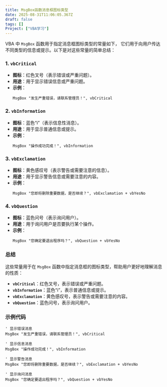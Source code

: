 ```yaml
---
title: MsgBox函数消息框图标类型
date: 2025-08-31T11:06:05.367Z
draft: false
tags: []
Project: ["VBA学习"]
---
```

VBA 中 `MsgBox` 函数用于指定消息框图标类型的常量如下，
它们用于向用户传达不同类型的信息或提示。以下是对这些常量的简单总结：

### 1. **`vbCritical`**
- **图标**：红色叉号（表示错误或严重问题）。
- **用途**：用于显示错误信息或严重问题。
- **示例**：
  ```vba
  MsgBox "发生严重错误，请联系管理员！", vbCritical
  ```

### 2. **`vbInformation`**
- **图标**：蓝色“i”（表示信息性消息）。
- **用途**：用于显示普通信息或提示。
- **示例**：
  ```vba
  MsgBox "操作成功完成！", vbInformation
  ```

### 3. **`vbExclamation`**
- **图标**：黄色感叹号（表示警告或需要注意的信息）。
- **用途**：用于显示警告信息或需要注意的内容。
- **示例**：
  ```vba
  MsgBox "您即将删除重要数据，是否继续？", vbExclamation + vbYesNo
  ```

### 4. **`vbQuestion`**
- **图标**：蓝色问号（表示询问用户）。
- **用途**：用于询问用户是否要执行某个操作。
- **示例**：
  ```vba
  MsgBox "您确定要退出程序吗？", vbQuestion + vbYesNo
  ```

### 总结
这些常量用于在 `MsgBox` 函数中指定消息框的图标类型，帮助用户更好地理解消息的性质：

- **`vbCritical`**：红色叉号，表示错误或严重问题。
- **`vbInformation`**：蓝色“i”，表示普通信息或提示。
- **`vbExclamation`**：黄色感叹号，表示警告或需要注意的内容。
- **`vbQuestion`**：蓝色问号，表示询问用户。

### 示例代码
```vba
' 显示错误消息
MsgBox "发生严重错误，请联系管理员！", vbCritical

' 显示信息消息
MsgBox "操作成功完成！", vbInformation

' 显示警告消息
MsgBox "您即将删除重要数据，是否继续？", vbExclamation + vbYesNo

' 显示询问消息
MsgBox "您确定要退出程序吗？", vbQuestion + vbYesNo
```